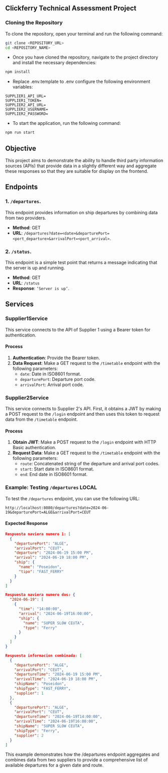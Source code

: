 ## Clickferry Technical Assessment Project

### Cloning the Repository

To clone the repository, open your terminal and run the following command:

```sh
git clone <REPOSITORY_URL>
cd <REPOSITORY_NAME>
```

- Once you have cloned the repository, navigate to the project directory and install the necessary dependencies:

```sh
npm install
```


- Replace .env.template to .env configure the following environment variables:
```
SUPPLIER1_API_URL=
SUPPLIER1_TOKEN=
SUPPLIER2_API_URL=
SUPPLIER2_USERNAME=
SUPPLIER2_PASSWORD=
```
- To start the application, run the following command:

```sh
npm run start
```

## Objective

This project aims to demonstrate the ability to handle third party information sources (APIs) that provide data in a slightly different way and aggregate these responses so that they are suitable for display on the frontend.

## Endpoints

### 1. `/departures`.

This endpoint provides information on ship departures by combining data from two providers.

- **Method**: GET
- **URL**: `/departures?date=<date>&departurePort=<port_departure>&arrivalPort=<port_arrival>`.

### 2. `/status`.

This endpoint is a simple test point that returns a message indicating that the server is up and running.

- **Method**: GET
- **URL**: `/status`
- **Response**: `‘Server is up’`.

## Services

### Supplier1Service

This service connects to the API of Supplier 1 using a Bearer token for authentication.

#### Process

1. **Authentication**: Provide the Bearer token.
2. **Data Request**: Make a GET request to the `/timetable` endpoint with the following parameters:
    - `date`: Date in ISO8601 format.
    - `departurePort`: Departure port code.
    - `arrivalPort`: Arrival port code.

### Supplier2Service

This service connects to Supplier 2's API. First, it obtains a JWT by making a POST request to the `/login` endpoint and then uses this token to request data from the `/timetable` endpoint.

#### Process

1. **Obtain JWT**: Make a POST request to the `/login` endpoint with HTTP Basic authentication.
2. **Request Data**: Make a GET request to the `/timetable` endpoint with the following parameters:
    - `route`: Concatenated string of the departure and arrival port codes.
    - `start`: Start date in ISO8601 format.
    - `end`: End date in ISO8601 format.

### Example: Testing `/departures` LOCAL

To test the `/departures` endpoint, you can use the following URL:

```http://localhost:8080/departures?date=2024-06-19&departurePort=ALGE&arrivalPort=CEUT```

#### Expected Response

```json
Respuesta naviera numero 1: [
  {
    "departurePort": "ALGE",
    "arrivalPort": "CEUT",
    "departure": "2024-06-19 15:00 PM",
    "arrival": "2024-06-19 18:00 PM",
    "ship": {
      "name": "Poseidon",
      "tipo": "FAST_FERRY"
    }
  }
]

Respuesta naviera numero dos: {
  "2024-06-19": [
    {
      "time": "14:00:00",
      "arrival": "2024-06-19T16:00:00",
      "ship": {
        "name": "SUPER SLOW CEUTA",
        "type": "Ferry"
      }
    }
  ]
}

Respuesta informacion combinada: [
  {
    "departurePort": "ALGE",
    "arrivalPort": "CEUT",
    "departureTime": "2024-06-19 15:00 PM",
    "arrivalTime": "2024-06-19 18:00 PM",
    "shipName": "Poseidon",
    "shipType": "FAST_FERRY",
    "supplier": 1
  },
  {
    "departurePort": "ALGE",
    "arrivalPort": "CEUT",
    "departureTime": "2024-06-19T14:00:00",
    "arrivalTime": "2024-06-19T16:00:00",
    "shipName": "SUPER SLOW CEUTA",
    "shipType": "Ferry",
    "supplier": 2
  }
]
```

This example demonstrates how the /departures endpoint aggregates and combines data from two suppliers to provide a comprehensive list of available departures for a given date and route.
